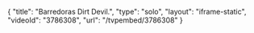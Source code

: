 {
    "title": "Barredoras Dirt Devil.",
    "type": "solo",
    "layout": "iframe-static",
    "videoId": "3786308",
    "url": "\/tvpembed\/3786308"
}